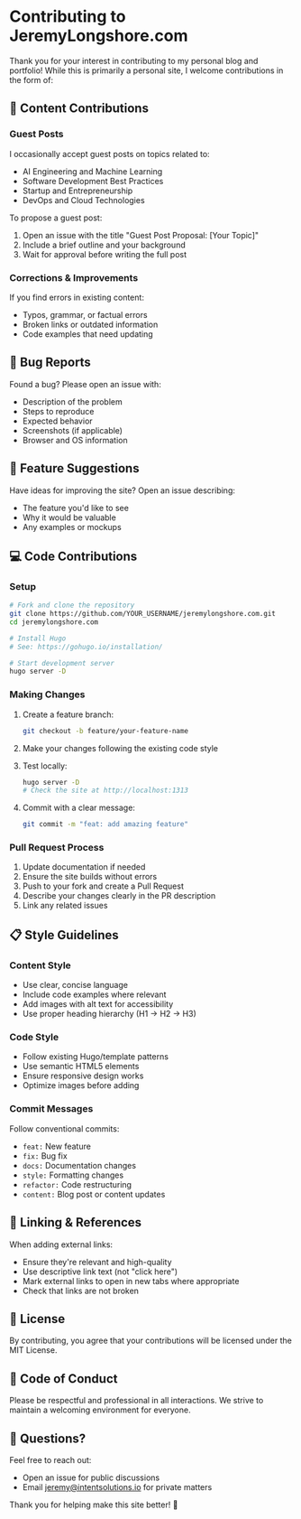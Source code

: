 # Contributing to JeremyLongshore.com

Thank you for your interest in contributing to my personal blog and portfolio! While this is primarily a personal site, I welcome contributions in the form of:

## 📝 Content Contributions

### Guest Posts
I occasionally accept guest posts on topics related to:
- AI Engineering and Machine Learning
- Software Development Best Practices
- Startup and Entrepreneurship
- DevOps and Cloud Technologies

To propose a guest post:
1. Open an issue with the title "Guest Post Proposal: [Your Topic]"
2. Include a brief outline and your background
3. Wait for approval before writing the full post

### Corrections & Improvements
If you find errors in existing content:
- Typos, grammar, or factual errors
- Broken links or outdated information
- Code examples that need updating

## 🐛 Bug Reports

Found a bug? Please open an issue with:
- Description of the problem
- Steps to reproduce
- Expected behavior
- Screenshots (if applicable)
- Browser and OS information

## 🚀 Feature Suggestions

Have ideas for improving the site? Open an issue describing:
- The feature you'd like to see
- Why it would be valuable
- Any examples or mockups

## 💻 Code Contributions

### Setup

```bash
# Fork and clone the repository
git clone https://github.com/YOUR_USERNAME/jeremylongshore.com.git
cd jeremylongshore.com

# Install Hugo
# See: https://gohugo.io/installation/

# Start development server
hugo server -D
```

### Making Changes

1. Create a feature branch:
   ```bash
   git checkout -b feature/your-feature-name
   ```

2. Make your changes following the existing code style

3. Test locally:
   ```bash
   hugo server -D
   # Check the site at http://localhost:1313
   ```

4. Commit with a clear message:
   ```bash
   git commit -m "feat: add amazing feature"
   ```

### Pull Request Process

1. Update documentation if needed
2. Ensure the site builds without errors
3. Push to your fork and create a Pull Request
4. Describe your changes clearly in the PR description
5. Link any related issues

## 📋 Style Guidelines

### Content Style
- Use clear, concise language
- Include code examples where relevant
- Add images with alt text for accessibility
- Use proper heading hierarchy (H1 → H2 → H3)

### Code Style
- Follow existing Hugo/template patterns
- Use semantic HTML5 elements
- Ensure responsive design works
- Optimize images before adding

### Commit Messages
Follow conventional commits:
- `feat:` New feature
- `fix:` Bug fix
- `docs:` Documentation changes
- `style:` Formatting changes
- `refactor:` Code restructuring
- `content:` Blog post or content updates

## 🔗 Linking & References

When adding external links:
- Ensure they're relevant and high-quality
- Use descriptive link text (not "click here")
- Mark external links to open in new tabs where appropriate
- Check that links are not broken

## 📜 License

By contributing, you agree that your contributions will be licensed under the MIT License.

## 🤝 Code of Conduct

Please be respectful and professional in all interactions. We strive to maintain a welcoming environment for everyone.

## 📧 Questions?

Feel free to reach out:
- Open an issue for public discussions
- Email jeremy@intentsolutions.io for private matters

Thank you for helping make this site better! 🎉